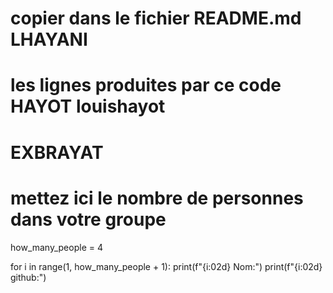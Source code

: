 # copier dans le fichier README.md LHAYANI
# les lignes produites par ce code HAYOT louishayot
# EXBRAYAT
# mettez ici le nombre de personnes dans votre groupe

how_many_people = 4

for i in range(1, how_many_people + 1):
    print(f"{i:02d} Nom:")
    print(f"{i:02d} github:")
